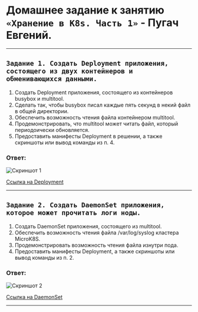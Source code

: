 # Домашнее задание к занятию `«Хранение в K8s. Часть 1»` - Пугач Евгений.


---

## `Задание 1. Создать Deployment приложения, состоящего из двух контейнеров и обменивающихся данными.`

1. Создать Deployment приложения, состоящего из контейнеров busybox и multitool.
2. Сделать так, чтобы busybox писал каждые пять секунд в некий файл в общей директории.
3. Обеспечить возможность чтения файла контейнером multitool.
4. Продемонстрировать, что multitool может читать файл, который периодоически обновляется.
5. Предоставить манифесты Deployment в решении, а также скриншоты или вывод команды из п. 4.

### Ответ:

![Скриншот 1]()

[Ссылка на Deployment]()

---

## `Задание 2. Создать DaemonSet приложения, которое может прочитать логи ноды.`

1. Создать DaemonSet приложения, состоящего из multitool.
2. Обеспечить возможность чтения файла /var/log/syslog кластера MicroK8S.
3. Продемонстрировать возможность чтения файла изнутри пода.
4. Предоставить манифесты Deployment, а также скриншоты или вывод команды из п. 2.

### Ответ:

![Скриншот 2]()

[Ссылка на DaemonSet]()

---
